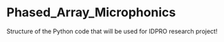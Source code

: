 # Phased_Array_Microphonics
Structure of the Python code that will be used for IDPRO research project!
